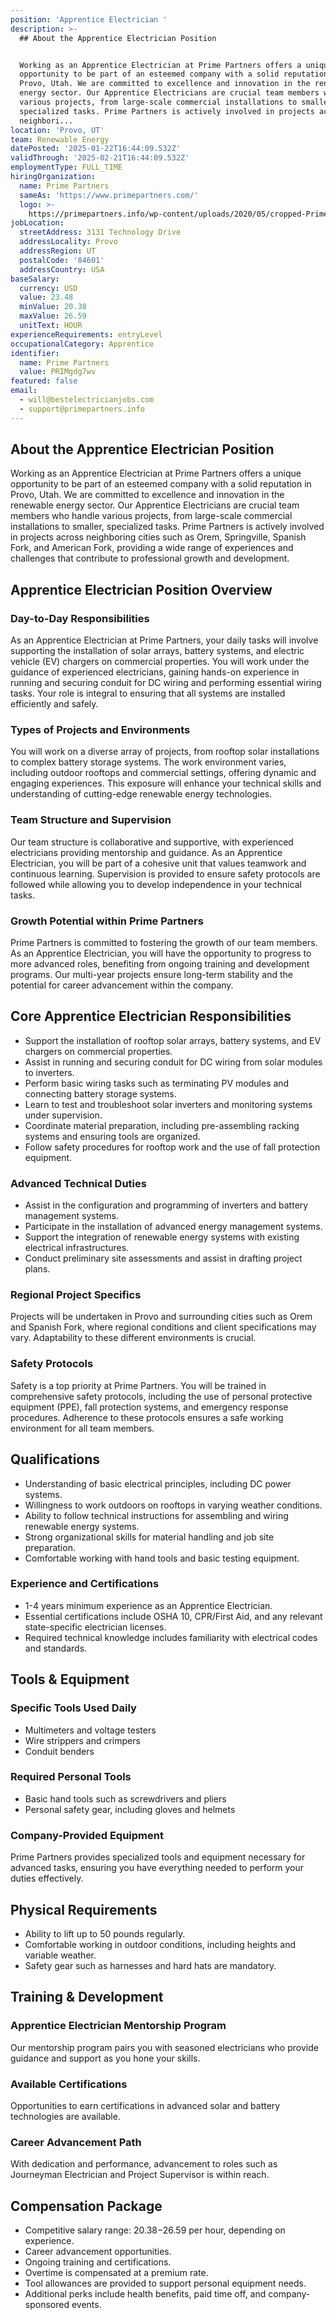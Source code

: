 ```yaml
---
position: 'Apprentice Electrician '
description: >-
  ## About the Apprentice Electrician Position


  Working as an Apprentice Electrician at Prime Partners offers a unique
  opportunity to be part of an esteemed company with a solid reputation in
  Provo, Utah. We are committed to excellence and innovation in the renewable
  energy sector. Our Apprentice Electricians are crucial team members who handle
  various projects, from large-scale commercial installations to smaller,
  specialized tasks. Prime Partners is actively involved in projects across
  neighbori...
location: 'Provo, UT'
team: Renewable Energy
datePosted: '2025-01-22T16:44:09.532Z'
validThrough: '2025-02-21T16:44:09.532Z'
employmentType: FULL_TIME
hiringOrganization:
  name: Prime Partners
  sameAs: 'https://www.primepartners.com/'
  logo: >-
    https://primepartners.info/wp-content/uploads/2020/05/cropped-Prime-Partners-Logo-NO-BG-1.png
jobLocation:
  streetAddress: 3131 Technology Drive
  addressLocality: Provo
  addressRegion: UT
  postalCode: '84601'
  addressCountry: USA
baseSalary:
  currency: USD
  value: 23.48
  minValue: 20.38
  maxValue: 26.59
  unitText: HOUR
experienceRequirements: entryLevel
occupationalCategory: Apprentice
identifier:
  name: Prime Partners
  value: PRIMgdg7wv
featured: false
email:
  - will@bestelectricianjobs.com
  - support@primepartners.info
---
```




## About the Apprentice Electrician Position

Working as an Apprentice Electrician at Prime Partners offers a unique opportunity to be part of an esteemed company with a solid reputation in Provo, Utah. We are committed to excellence and innovation in the renewable energy sector. Our Apprentice Electricians are crucial team members who handle various projects, from large-scale commercial installations to smaller, specialized tasks. Prime Partners is actively involved in projects across neighboring cities such as Orem, Springville, Spanish Fork, and American Fork, providing a wide range of experiences and challenges that contribute to professional growth and development.

## Apprentice Electrician Position Overview

### Day-to-Day Responsibilities

As an Apprentice Electrician at Prime Partners, your daily tasks will involve supporting the installation of solar arrays, battery systems, and electric vehicle (EV) chargers on commercial properties. You will work under the guidance of experienced electricians, gaining hands-on experience in running and securing conduit for DC wiring and performing essential wiring tasks. Your role is integral to ensuring that all systems are installed efficiently and safely.

### Types of Projects and Environments

You will work on a diverse array of projects, from rooftop solar installations to complex battery storage systems. The work environment varies, including outdoor rooftops and commercial settings, offering dynamic and engaging experiences. This exposure will enhance your technical skills and understanding of cutting-edge renewable energy technologies.

### Team Structure and Supervision

Our team structure is collaborative and supportive, with experienced electricians providing mentorship and guidance. As an Apprentice Electrician, you will be part of a cohesive unit that values teamwork and continuous learning. Supervision is provided to ensure safety protocols are followed while allowing you to develop independence in your technical tasks.

### Growth Potential within Prime Partners

Prime Partners is committed to fostering the growth of our team members. As an Apprentice Electrician, you will have the opportunity to progress to more advanced roles, benefiting from ongoing training and development programs. Our multi-year projects ensure long-term stability and the potential for career advancement within the company.

## Core Apprentice Electrician Responsibilities

- Support the installation of rooftop solar arrays, battery systems, and EV chargers on commercial properties.
- Assist in running and securing conduit for DC wiring from solar modules to inverters.
- Perform basic wiring tasks such as terminating PV modules and connecting battery storage systems.
- Learn to test and troubleshoot solar inverters and monitoring systems under supervision.
- Coordinate material preparation, including pre-assembling racking systems and ensuring tools are organized.
- Follow safety procedures for rooftop work and the use of fall protection equipment.

### Advanced Technical Duties

- Assist in the configuration and programming of inverters and battery management systems.
- Participate in the installation of advanced energy management systems.
- Support the integration of renewable energy systems with existing electrical infrastructures.
- Conduct preliminary site assessments and assist in drafting project plans.

### Regional Project Specifics

Projects will be undertaken in Provo and surrounding cities such as Orem and Spanish Fork, where regional conditions and client specifications may vary. Adaptability to these different environments is crucial.

### Safety Protocols

Safety is a top priority at Prime Partners. You will be trained in comprehensive safety protocols, including the use of personal protective equipment (PPE), fall protection systems, and emergency response procedures. Adherence to these protocols ensures a safe working environment for all team members.

## Qualifications

- Understanding of basic electrical principles, including DC power systems.
- Willingness to work outdoors on rooftops in varying weather conditions.
- Ability to follow technical instructions for assembling and wiring renewable energy systems.
- Strong organizational skills for material handling and job site preparation.
- Comfortable working with hand tools and basic testing equipment.

### Experience and Certifications

- 1-4 years minimum experience as an Apprentice Electrician.
- Essential certifications include OSHA 10, CPR/First Aid, and any relevant state-specific electrician licenses.
- Required technical knowledge includes familiarity with electrical codes and standards.

## Tools & Equipment

### Specific Tools Used Daily

- Multimeters and voltage testers
- Wire strippers and crimpers
- Conduit benders

### Required Personal Tools

- Basic hand tools such as screwdrivers and pliers
- Personal safety gear, including gloves and helmets

### Company-Provided Equipment

Prime Partners provides specialized tools and equipment necessary for advanced tasks, ensuring you have everything needed to perform your duties effectively.

## Physical Requirements

- Ability to lift up to 50 pounds regularly.
- Comfortable working in outdoor conditions, including heights and variable weather.
- Safety gear such as harnesses and hard hats are mandatory.

## Training & Development

### Apprentice Electrician Mentorship Program

Our mentorship program pairs you with seasoned electricians who provide guidance and support as you hone your skills. 

### Available Certifications

Opportunities to earn certifications in advanced solar and battery technologies are available.

### Career Advancement Path

With dedication and performance, advancement to roles such as Journeyman Electrician and Project Supervisor is within reach.

## Compensation Package

- Competitive salary range: $20.38-$26.59 per hour, depending on experience.
- Career advancement opportunities.
- Ongoing training and certifications.
- Overtime is compensated at a premium rate.
- Tool allowances are provided to support personal equipment needs.
- Additional perks include health benefits, paid time off, and company-sponsored events.